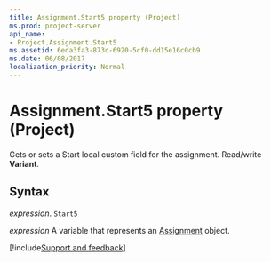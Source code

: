 ```yaml
---
title: Assignment.Start5 property (Project)
ms.prod: project-server
api_name:
- Project.Assignment.Start5
ms.assetid: 6eda3fa3-873c-6920-5cf0-dd15e16c0cb9
ms.date: 06/08/2017
localization_priority: Normal
---
```



# Assignment.Start5 property (Project)

Gets or sets a Start local custom field for the assignment. Read/write  **Variant**.


## Syntax

_expression_. `Start5`

_expression_ A variable that represents an [Assignment](./Project.Assignment.md) object.

[!include[Support and feedback](~/includes/feedback-boilerplate.md)]